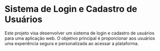 # Sistema de Login e Cadastro de Usuários
Este projeto visa desenvolver um sistema de login e cadastro de usuários para uma aplicação web. O objetivo principal é proporcionar aos usuários uma experiência segura e personalizada ao acessar a plataforma.
